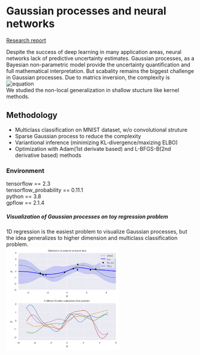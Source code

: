 # Gaussian processes and neural networks

[Research report](https://github.com/susuhu/Gaussian-process-and-neural-networks/blob/master/Gaussian_process_and_neural_networks_report_Susu_Hu.pdf)

Despite the success of deep learning in many application areas, neural networks lack of predictive uncertainty estimates. Gaussian processes, as a Bayesian non-parametric model provide the uncertainty quantification and full mathematical interpretation. But scabality remains the biggest challenge in Gaussian processes. Due to matrics inversion, the complexity is  ![equation](https://latex.codecogs.com/gif.latex?\fn_cm&space;\mathcal{O}&space;(N^3))
<br/>We studied the non-local generalization in shallow stucture like kernel methods.

## Methodology
* Multiclass classification on MNIST dataset, w/o convolutional struture <br/>
* Sparse Gaussian process to reduce the complexity<br/>
* Variantional inference (minimizing KL-divergence/maxizing ELBO)<br/>
* Optimization with Adam(1st derivate based) and L-BFGS-B(2nd derivative based) methods<br/>

### Environment
tensorflow == 2.3<br/>
tensorflow_probability == 0.11.1<br/>
python == 3.8<br/>
gpflow == 2.1.4


##### Visualization of Gaussian processes on toy regression problem
1D regression is the easiest problem to visualize Gaussian processes, but the idea generalizes to higher dimension and multiclass classification problem.<br/>
<img src="https://github.com/susuhu/Gaussian-process-and-neural-networks/blob/master/Results/GPRegression.png" width=60%>


